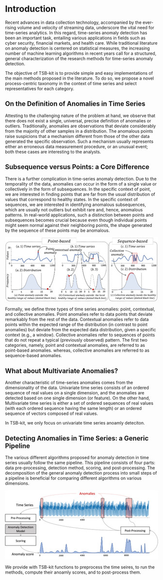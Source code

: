 # Introduction

Recent advances in data collection technology, accompanied by the ever-rising volume and velocity of streaming data, underscore the vital need for time-series analytics. In this regard, time-series anomaly detection has been an important task, entailing various applications in fields such as cyber security, financial markets, and health care. While traditional literature on anomaly detection is centered on statistical measures, the increasing number of machine learning algorithms in recent years call for a structured, general characterization of the research methods for time-series anomaly detection. 

The objective of TSB-kit is to provide simple and easy implementations of the main methods proposed in the literature. To do so, we propose a novel process-centric taxonomy in the context of time series and select representatives for each category.

## On the Definition of Anomalies in Time Series

Attesting to the challenging nature of the problem at hand, we observe that there does not exist a single, universal, precise definition of anomalies or outliers. Traditionally, anomalies are observations that deviate considerably from the majority of other samples in a distribution. The anomalous points raise suspicions that a mechanism different from those of the other data generated the specific observation. Such a mechanism usually represents either an erroneous data measurement procedure, or an unusual event; both these cases are interesting to the analysts.

## Subsequence versus Points: a Core Difference

There is a further complication in time-series anomaly detection. Due to the temporality of the data, anomalies can occur in the form of a single value or collectively in the form of subsequences. In the specific context of point, we are interested in finding points that are far from the usual distribution of values that correspond to healthy states. In the specific context of sequences, we are interested in identifying anomalous subsequences, which are usually not outliers but exhibit rare and, hence, anomalous patterns. In real-world applications, such a distinction between points and subsequences becomes crucial because even though individual points might seem normal against their neighboring points, the shape generated by the sequence of these points may be anomalous.

![Types of anomalies](../../assets/anom_type.png "Types of anomalies")

Formally, we define three types of time series anomalies: point, contextual, and collective anomalies. Point anomalies refer to data points that deviate remarkably from the rest of the data. Contextual anomalies refer to data points within the expected range of the distribution (in contrast to point anomalies) but deviate from the expected data distribution, given a specific context (e.g., a window). Collective anomalies refer to sequences of points that do not repeat a typical (previously observed) pattern. The first two categories, namely, point and contextual anomalies, are referred to as point-based anomalies. whereas, collective anomalies are referred to as sequence-based anomalies.

## What about Multivariate Anomalies?

Another characteristic of time-series anomalies comes from the dimensionality of the data. Univariate time series consists of an ordered sequence of real values on a single dimension, and the anomalies are detected based on one single dimension (or feature). 
On the other hand, Multivariate time series is either a set of ordered sequences of real values (with each ordered sequence having the same length) or an ordered sequence of vectors composed of real values. 

In TSB-kit, we only focus on univariate time series anoamly deteciton.

## Detecting Anomalies in Time Series: a Generic Pipeline

The various different algorithms proposed for anomaly detection in time series usually follow the same pipeline. This pipeline consists of four parts: data pre-processing, detection method, scoring, and post-processing. The decomposition of the general anomaly detection process into small steps of a pipeline is beneficial for comparing different algorithms on various dimensions.

![Anomaly detection pipeline](../../assets/pipeline.png "Anomaly detection pipeline")

We provide with TSB-kit functions to preprocess the time seires, to run the methods, compute their anoamly scores, and to post-process them.